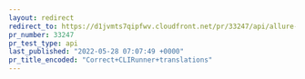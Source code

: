 ```yaml
---
layout: redirect
redirect_to: https://d1jvmts7qipfwv.cloudfront.net/pr/33247/api/allure-report/index.html
pr_number: 33247
pr_test_type: api
last_published: "2022-05-28 07:07:49 +0000"
pr_title_encoded: "Correct+CLIRunner+translations"
---
```

